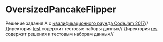 # OversizedPancakeFlipper
Решение задания А с [квалификационного раунда CodeJam 2017](https://code.google.com/codejam/contest/3264486/dashboard#s=p0)//
Директория [test](test) содержит тестовые наборы данных//
Директория [res](res) содержит решения к тестовым наборам данных//
